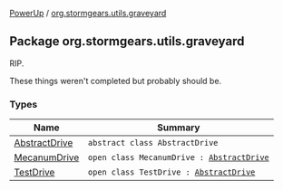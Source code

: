 [PowerUp](../index.md) / [org.stormgears.utils.graveyard](./index.md)

## Package org.stormgears.utils.graveyard

RIP.

These things weren't completed but probably should be.

### Types

| Name | Summary |
|---|---|
| [AbstractDrive](-abstract-drive/index.md) | `abstract class AbstractDrive` |
| [MecanumDrive](-mecanum-drive/index.md) | `open class MecanumDrive : `[`AbstractDrive`](-abstract-drive/index.md) |
| [TestDrive](-test-drive/index.md) | `open class TestDrive : `[`AbstractDrive`](-abstract-drive/index.md) |
